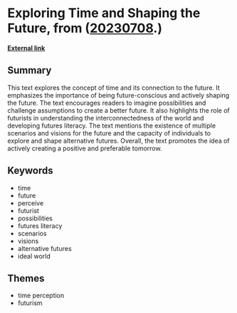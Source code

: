 # __Exploring Time and Shaping the Future__, from ([20230708](https://kghosh.substack.com/p/20230708).)

__[External link](https://ed.ted.com/future-forward?utm_source=substack&utm_medium=email)__



## Summary

This text explores the concept of time and its connection to the future. It emphasizes the importance of being future-conscious and actively shaping the future. The text encourages readers to imagine possibilities and challenge assumptions to create a better future. It also highlights the role of futurists in understanding the interconnectedness of the world and developing futures literacy. The text mentions the existence of multiple scenarios and visions for the future and the capacity of individuals to explore and shape alternative futures. Overall, the text promotes the idea of actively creating a positive and preferable tomorrow.

## Keywords

* time
* future
* perceive
* futurist
* possibilities
* futures literacy
* scenarios
* visions
* alternative futures
* ideal world

## Themes

* time perception
* futurism
* possibilities

## Signals

| Signal                                            | Change                                   | 10y horizon                                               | Driving force                                            |
|:--------------------------------------------------|:-----------------------------------------|:----------------------------------------------------------|:---------------------------------------------------------|
| Importance of shaping the future                  | From passive to active role              | More people actively shaping the future                   | Desire for a better future                               |
| Perceiving time and understanding the future      | From limited to multiple perspectives    | Increased futures literacy                                | Desire to develop critical thinking                      |
| Landscape of emerging possibilities               | From single future to multiple scenarios | Contemplation of various future scenarios                 | Need to address pressing issues                          |
| Imagining alternative futures                     | From limited to endless possibilities    | Increased exploration and imagination of futures          | Desire for more viable futures                           |
| Taking an active role in creating a better future | From passive to active participation     | More people actively working towards a positive future    | Desire for a better and more positive tomorrow           |
| Certificate for completing Future Forward lessons | From no recognition to certification     | More people obtaining certificates for completing lessons | Incentive for completing lessons and gaining recognition |

## Closest

* [Exploring Time and Shaping the Future](2f66695f2596205814b8aeb4dc746072)
* [Exploring Time and Shaping the Future](2f66695f2596205814b8aeb4dc746072)
* [Exploring Time and Shaping the Future](2f66695f2596205814b8aeb4dc746072)
* [The End of Prompting: A Forecast on Generative AI](a9b784e317c986625247f7a1a91bc60f)
* [Exploring Time and Shaping the Future](2f66695f2596205814b8aeb4dc746072)
* [Exploring Time and Shaping the Future](2f66695f2596205814b8aeb4dc746072)
* [Exploring Time and Shaping the Future](2f66695f2596205814b8aeb4dc746072)
* [Exploring Time and Shaping the Future](2f66695f2596205814b8aeb4dc746072)
* [Exploring Time and Shaping the Future](2f66695f2596205814b8aeb4dc746072)
* [Exploring Time and Shaping the Future](2f66695f2596205814b8aeb4dc746072)